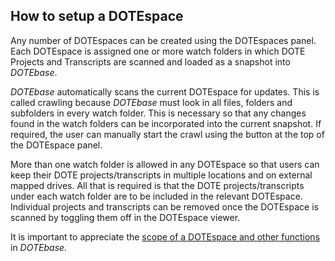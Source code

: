 ## How to setup a DOTEspace

Any number of DOTEspaces can be created using the DOTEspaces panel.
Each DOTEspace is assigned one or more watch folders in which DOTE Projects and Transcripts are scanned and loaded as a snapshot into _DOTEbase_.

_DOTEbase_ automatically scans the current DOTEspace for updates.
This is called crawling because _DOTEbase_ must look in all files, folders and subfolders in every watch folder.
This is necessary so that any changes found in the watch folders can be incorporated into the current snapshot.
If required, the user can manually start the crawl using the button at the top of the DOTEspace panel.

More than one watch folder is allowed in any DOTEspace so that users can keep their DOTE projects/transcripts in multiple locations and on external mapped drives.
All that is required is that the DOTE projects/transcripts under each watch folder are to be included in the relevant DOTEspace.
Individual projects and transcripts can be removed once the DOTEspace is scanned by toggling them off in the DOTEspace viewer.

It is important to appreciate the [scope of a DOTEspace and other functions](scope.md) in _DOTEbase_.
